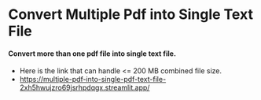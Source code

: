 # Convert Multiple Pdf into Single Text File

#### Convert more than one pdf file into single  text file.

- Here is the link that can handle <= 200 MB combined file size.
- https://multiple-pdf-into-single-pdf-text-file-2xh5hwujzro69jsrhpdqgx.streamlit.app/

